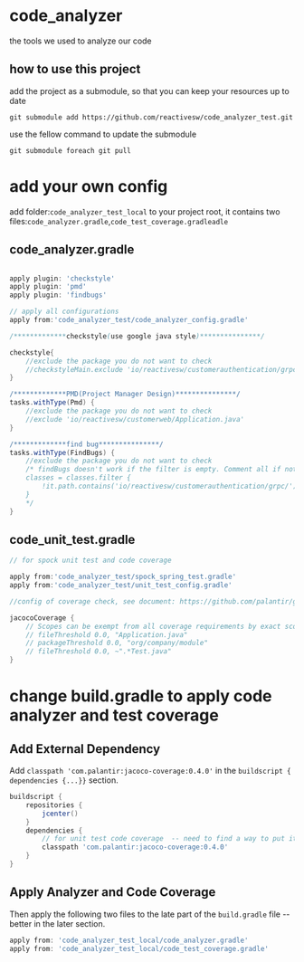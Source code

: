 # code_analyzer
the tools we used to analyze our code

## how to use this project

add the project as a submodule, so that you can keep your resources up to date

`git submodule add https://github.com/reactivesw/code_analyzer_test.git`

use the fellow command to update the submodule

`git submodule foreach git pull`


# add your own config
add folder:`code_analyzer_test_local` to your project root, it contains two files:`code_analyzer.gradle`,`code_test_coverage.gradleadle`

## code_analyzer.gradle
```groovy

apply plugin: 'checkstyle'
apply plugin: 'pmd'
apply plugin: 'findbugs'

// apply all configurations
apply from:'code_analyzer_test/code_analyzer_config.gradle'

/*************checkstyle(use google java style)***************/

checkstyle{
    //exclude the package you do not want to check
    //checkstyleMain.exclude 'io/reactivesw/customerauthentication/grpc/*'
}

/*************PMD(Project Manager Design)***************/
tasks.withType(Pmd) {
    //exclude the package you do not want to check
    //exclude 'io/reactivesw/customerweb/Application.java'
}

/*************find bug***************/
tasks.withType(FindBugs) {
    //exclude the package you do not want to check
    /* findBugs doesn't work if the filter is empty. Comment all if nothing to exclude
    classes = classes.filter {
        !it.path.contains('io/reactivesw/customerauthentication/grpc/')
    }
    */
}
```

## code_unit_test.gradle
```groovy
// for spock unit test and code coverage

apply from:'code_analyzer_test/spock_spring_test.gradle'
apply from:'code_analyzer_test/unit_test_config.gradle'

//config of coverage check, see document: https://github.com/palantir/gradle-jacoco-coverage

jacocoCoverage {
    // Scopes can be exempt from all coverage requirements by exact scope name or scope name pattern.
    // fileThreshold 0.0, "Application.java"
    // packageThreshold 0.0, "org/company/module"
    // fileThreshold 0.0, ~".*Test.java"
}
```

# change build.gradle to apply code analyzer and test coverage

## Add External Dependency
Add `classpath 'com.palantir:jacoco-coverage:0.4.0'` in the `buildscript { dependencies {...}}` section. 
```groovy
buildscript {
    repositories {
        jcenter()
    }
    dependencies {
        // for unit test code coverage  -- need to find a way to put it in its file
        classpath 'com.palantir:jacoco-coverage:0.4.0'
    }
}
```

## Apply Analyzer and Code Coverage

Then apply the following two files to the late part of the `build.gradle` file -- better in the later section. 

```groovy 
apply from: 'code_analyzer_test_local/code_analyzer.gradle'
apply from: 'code_analyzer_test_local/code_test_coverage.gradle'
```